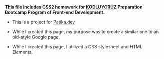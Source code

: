 **This file includes CSS2 homework for [KODLUYORUZ](https://www.kodluyoruz.org/) Preparation Bootcamp Program of Front-end Development.**

- This is a project for [Patika.dev](https://www.patika.dev/)

- While I created this page, my purpose was to create a similar one to an old-style Google page.

- While I created this page, I utilized a CSS stylesheet and HTML Elements.